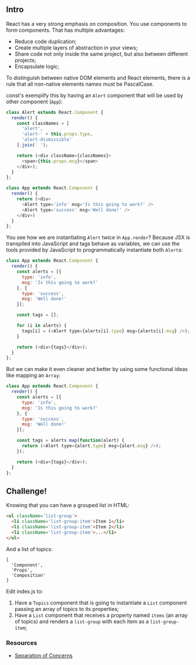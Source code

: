 ## Intro

React has a very strong emphasis on composition. You use components to form components. That has multiple advantages:
  * Reduce code duplication;
  * Create multiple layers of abstraction in your views;
  * Share code not only inside the same project, but also between different projects;
  * Encapsulate logic;

To distinguish between native DOM elements and React elements, there is a rule that all non-native elements names must be PascalCase.

const's exemplify this by having an `Alert` component that will be used by other component (`App`):

```js
class Alert extends React.Component {
  render() {
    const classNames = [
      'alert',
      'alert-' + this.props.type,
      'alert-dismissible'
    ].join(' ');

    return (<div className={classNames}>
      <span>{this.props.msg}</span>
    </div>);
  }
};

class App extends React.Component {
  render() {
    return (<div>
      <Alert type='info' msg='Is this going to work?' />
      <Alert type='success' msg='Well done!' />
    </div>)
  }
};
```

You see how we are instantiating `Alert` twice in `App.render`? Because JSX is transpiled into JavaScript and tags behave as variables, we can use the tools provided by JavaScript to programmatically instantiate both `Alert`s:

```js
class App extends React.Component {
  render() {
    const alerts = [{
      type: 'info',
      msg: 'Is this going to work?'
    }, {
      type: 'success',
      msg: 'Well done!'
    }];

    const tags = [];

    for (i in alerts) {
      tags[i] = (<Alert type={alerts[i].type} msg={alerts[i].msg} />);
    }

    return (<div>{tags}</div>);
  }
};
```

But we can make it even cleaner and better by using some functional ideas like mapping an `Array`:

```js
class App extends React.Component {
  render() {
    const alerts = [{
      type: 'info',
      msg: 'Is this going to work?'
    }, {
      type: 'success',
      msg: 'Well done!'
    }];

    const tags = alerts.map(function(alert) {
      return (<Alert type={alert.type} msg={alert.msg} />);
    });

    return (<div>{tags}</div>);
  }
};
```

## Challenge!

Knowing that you can have a grouped list in HTML:
```html
<ul className='list-group'>
  <li className='list-group-item'>Item 1</li>
  <li className='list-group-item'>Item 2</li>
  <li className='list-group-item'>...</li>
</ul>
```

And a list of topics:
```
[
  'Component',
  'Props',
  'Composition'
]
```

Edit index.js to:
  1. Have a `Topics` component that is going to instantiate a `List` component passing an array of topics to its properties;
  2. Have a `List` component that receives a property named `items` (an array of topics) and renders a `list-group` with each item as a `list-group-item`;

### Resources

 * [Separation of Concerns](https://facebook.github.io/react/docs/multiple-components.html#motivation-separation-of-concerns)
